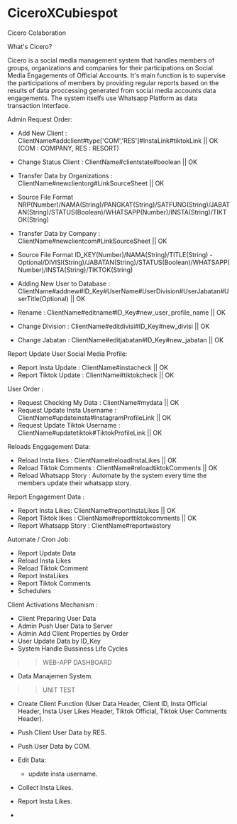 # CiceroXCubiespot

Cicero Colaboration

What's Cicero?

Cicero is a social media management system that handles members of groups, organizations and companies for their participations on Social Media Engagements of Official Accounts. It's main function is to supervise the participations of members by providing regular reports based on the results of data proccessing generated from social media accounts data engagements. The system itselfs use Whatsapp Platform as data transaction Interface.

Admin Request Order:

- Add New Client : ClientName#addclient#type['COM','RES']#InstaLink#tiktokLink || OK (COM : COMPANY, RES : RESORT)
- Change Status Client : ClientName#clientstate#boolean || OK
- Transfer Data by Organizations : ClientName#newclientorg#LinkSourceSheet || OK 
- Source File Format NRP(Number)/NAMA(String)/PANGKAT(String)/SATFUNG(String)/JABATAN(String)/STATUS(Boolean)/WHATSAPP(Number)/INSTA(String)/TIKTOK(String)

- Transfer Data by Company : ClientName#newclientcom#LinkSourceSheet || OK
- Source File Format ID_KEY(Number)/NAMA(String)/TITLE(String) - Optional/DIVISI(String)/JABATAN(String)/STATUS(Boolean)/WHATSAPP(Number)/INSTA(String)/TIKTOK(String)

- Adding New User to Database : ClientName#addnew#ID_Key#UserName#UserDivision#UserJabatan#UserTitle(Optional) || OK
- Rename : ClientName#editname#ID_Key#new_user_profile_name || OK
- Change Division : ClientName#editdivisi#ID_Key#new_divisi || OK
- Change Jabatan : ClientName#editjabatan#ID_Key#new_jabatan || OK

Report Update User Social Media Profile:

- Report Insta Update : ClientName#instacheck || OK
- Report Tiktok Update : ClientName#tiktokcheck || OK

User Order :

- Request Checking My Data : ClientName#mydata || OK
- Request Update Insta Username : ClientName#updateinsta#InstagramProfileLink || OK
- Request Update Tiktok Username : ClientName#updatetiktok#TiktokProfileLink || OK

Reloads Enggagement Data:

- Reload Insta likes : ClientName#reloadInstaLikes || OK
- Reload Tiktok Comments : ClientName#reloadtiktokComments || OK
- Reload Whatsapp Story : Automate by the system every time the members update their whatsapp story.
  
Report Engagement Data :

- Report Insta Likes: ClientName#reportInstaLikes || OK
- Report Tiktok likes : ClientName#reporttiktokcomments || OK
- Report Whatsapp Story : ClientName#reportwastory

Automate / Cron Job:

- Report Update Data
- Reload Insta Likes
- Reload Tiktok Comment
- Report InstaLikes
- Report Tiktok Comments
- Schedulers
  
Client Activations Mechanism :

- Client Preparing User Data
- Admin Push User Data to Server
- Admin Add Client Properties by Order
- User Update Data by ID_Key
- System Handle Bussiness Life Cycles

>> WEB-APP DASHBOARD

- Data Manajemen System.


>> UNIT TEST

- Create Client Function (User Data Header, Client ID, Insta Official Header, Insta User Likes Header, Tiktok Official, Tiktok User Comments Header).
- Push Client User Data by RES.
- Push User Data by COM.

- Edit Data:
    - update insta username.
- Collect Insta Likes.
- Report Insta Likes.
- 

